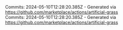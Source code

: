 Commits: 2024-05-10T12:28:20.385Z - Generated via https://github.com/marketplace/actions/artificial-grass
<br>
Commits: 2024-05-10T12:28:20.385Z - Generated via https://github.com/marketplace/actions/artificial-grass
<br>
